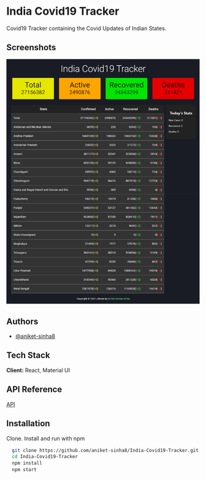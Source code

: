 
# India Covid19 Tracker

Covid19 Tracker containing the Covid Updates of Indian States.


## Screenshots

![App Screenshot](https://github.com/aniket-sinha8/India-Covid19-Tracker/blob/master/Images/India-Covid19-Tracker.png?raw=true)

  
## Authors

- [@aniket-sinha8](https://www.github.com/aniket-sinha8)

  
## Tech Stack

**Client:** React, Material UI

  
## API Reference


  [API](https://api.covid19india.org/data.json)

## Installation 

Clone. Install and run with npm

```bash 
  git clone https://github.com/aniket-sinha8/India-Covid19-Tracker.git
  cd India-Covid19-Tracker
  npm install
  npm start
```
    
